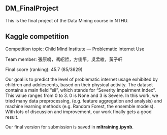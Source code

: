 ## DM_FinalProject
This is the final project of the Data Mining course in NTHU.
## Kaggle competition
Competition topic: Child Mind Institute — Problematic Internet Use

Team member: 張原鳴，馮紹哲，方俊平，吳孟維，黃子軒

Final score (ranking): 45.7 (85/3629)

Our goal is to predict the level of problematic internet usage exhibited by children and adolescents, based on their physical activity. The dataset contains a main field “sii”, which stands for “Severity Impairment Index”. This value ranges from 0 to 3. 0 is None and 3 is Severe. In this work, we tried many data preprocessing, (e.g. feature aggregation and analysis) and machine learning methods (e.g. Random Forest, the ensemble models). With lots of discussion and improvement, our work finally gets a good result.

Our final version for submission is saved in **mltraining.ipynb**.

